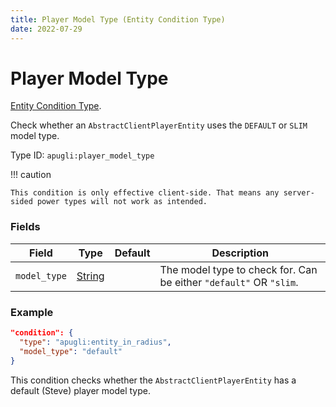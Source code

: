 ```yaml
---
title: Player Model Type (Entity Condition Type)
date: 2022-07-29
---
```


# Player Model Type

[Entity Condition Type](../entity_condition_types.md).

Check whether an `AbstractClientPlayerEntity` uses the `DEFAULT` or `SLIM` model type.

Type ID: `apugli:player_model_type`

!!! caution

    This condition is only effective client-side. That means any server-sided power types will not work as intended.

### Fields

Field  | Type | Default | Description
-------|------|---------|-------------
`model_type` | [String](https://origins.readthedocs.io/en/latest/types/data_types/string/) | | The model type to check for. Can be either `"default"` OR `"slim`.

### Example
```json
"condition": {
  "type": "apugli:entity_in_radius",
  "model_type": "default"
}
```
This condition checks whether the `AbstractClientPlayerEntity` has a default (Steve) player model type.